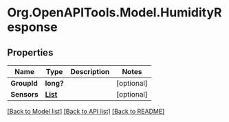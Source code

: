 # Org.OpenAPITools.Model.HumidityResponse
## Properties

Name | Type | Description | Notes
------------ | ------------- | ------------- | -------------
**GroupId** | **long?** |  | [optional] 
**Sensors** | [**List<HumidityResponseSensors>**](HumidityResponseSensors.md) |  | [optional] 

[[Back to Model list]](../README.md#documentation-for-models) [[Back to API list]](../README.md#documentation-for-api-endpoints) [[Back to README]](../README.md)

